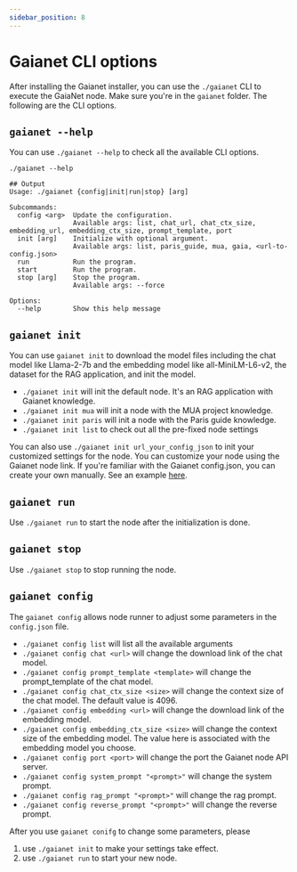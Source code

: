 ```yaml
---
sidebar_position: 8
---
```


# Gaianet CLI options

After installing the Gaianet installer, you can use the `./gaianet` CLI to execute the GaiaNet node. Make sure you're in the `gaianet` folder. The following are the CLI options.

## `gaianet --help`

You can use `./gaianet --help` to check all the available CLI options.

```
./gaianet --help

## Output
Usage: ./gaianet {config|init|run|stop} [arg]

Subcommands:
  config <arg>  Update the configuration.
                Available args: list, chat_url, chat_ctx_size, embedding_url, embedding_ctx_size, prompt_template, port
  init [arg]    Initialize with optional argument.
                Available args: list, paris_guide, mua, gaia, <url-to-config.json>
  run           Run the program.
  start         Run the program.
  stop [arg]    Stop the program.
                Available args: --force

Options:
  --help        Show this help message
```

## `gaianet init`

You can use `gaianet init` to download the model files including the chat model like Llama-2-7b and the embedding model like all-MiniLM-L6-v2, the dataset for the RAG application, and init the model.



* `./gaianet init` will init the default node. It's an RAG application with Gaianet knowledge.
* `./gaianet init mua` will init a node with the MUA project knowledge.
* `./gaianet init paris` will init a node with the Paris guide knowledge.
* `./gaianet init list` to check out all the pre-fixed node settings

You can also use `./gaianet init url_your_config_json` to init your customized settings for the node. You can customize your node using the Gaianet node link. If you're familiar with the Gaianet config.json, you can create your own manually. See an example [here](https://github.com/GaiaNet-AI/gaianet-node/blob/main/config.json).

## `gaianet run`

Use `./gaianet run` to start the node after the initialization is done.

## `gaianet stop`

Use `./gaianet stop` to stop running the node.

## `gaianet config`

The `gaianet config` allows node runner to adjust some parameters in the `config.json` file.

* `./gaianet config list` will list all the available arguments
* `./gaianet config chat <url>` will change the download link of the chat model.
* `./gaianet config prompt_template <template>` will change the prompt_template of the chat model.
* `./gaianet config chat_ctx_size <size>` will change the context size of the chat model. The default value is 4096.
* `./gaianet config embedding <url>` will change the download link of the embedding model.
* `./gaianet config embedding_ctx_size <size>` will change the context size of the embedding model. The value here is associated with the embedding model you choose.
* `./gaianet config port <port>` will change the port the Gaianet node API server.
* `./gaianet config system_prompt "<prompt>"` will change the system prompt.
* `./gaianet config rag_prompt "<prompt>"` will change the rag prompt.
* `./gaianet config reverse_prompt "<prompt>"` will change the reverse prompt.

After you use `gaianet conifg` to change some  parameters, please

1. use `./gaianet init` to make your settings take effect.
2. use `./gaianet run` to start your new node.
